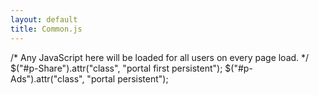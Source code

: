 ```yaml
---
layout: default
title: Common.js
---
```


/\* Any JavaScript here will be loaded for all users on every page load. \*/ \$("\#p-Share").attr("class", "portal first persistent"); \$("\#p-Ads").attr("class", "portal persistent");
